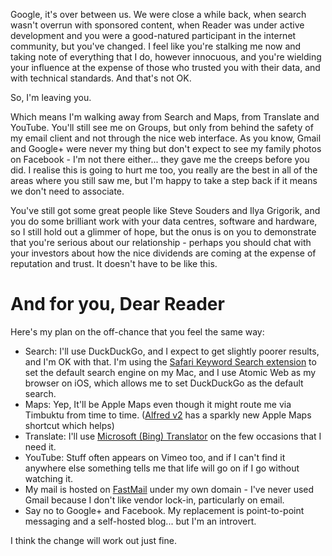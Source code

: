 <!--
.. link: 
.. description: 
.. tags: Technology
.. date: 2014/01/22 16:23:15
.. spellcheck_exceptions: Bing,natured,DuckDuckGo,Facebook,FastMail,Gmail,Google,Grigorik,Ilya,Souders,Vimeo,YouTube,blog,iOS,internet
.. title: Google, it's over between us
.. slug: google-its-over-between-us
-->


Google, it's over between us. We were close a while back, when search wasn't overrun with sponsored content, when Reader was under active development and you were a good-natured participant in the internet community, but you've changed. I feel like you're stalking me now and taking note of everything that I do, however innocuous, and you're wielding your influence at the expense of those who trusted you with their data, and with technical standards. And that's not OK.

So, I'm leaving you.

Which means I'm walking away from Search and Maps, from Translate and YouTube. You'll still see me on Groups, but only from behind the safety of my email client and not through the nice web interface. As you know, Gmail and Google+ were never my thing but don't expect to see my family photos on Facebook - I'm not there either... they gave me the creeps before you did. I realise this is going to hurt me too, you really are the best in all of the areas where you still saw me, but I'm happy to take a step back if it means we don't need to associate.

You've still got some great people like Steve Souders and Ilya Grigorik, and you do some brilliant work with your data centres, software and hardware, so I still hold out a glimmer of hope, but the onus is on you to demonstrate that you're serious about our relationship - perhaps you should chat with your investors about how the nice dividends are coming at the expense of reputation and trust. It doesn't have to be like this.

And for you, Dear Reader
========================

Here's my plan on the off-chance that you feel the same way:

-   Search: I'll use DuckDuckGo, and I expect to get slightly poorer results, and I'm OK with that. I'm using the [Safari Keyword Search extension](http://safarikeywordsearch.aurlien.net) to set the default search engine on my Mac, and I use Atomic Web as my browser on iOS, which allows me to set DuckDuckGo as the default search.
-   Maps: Yep, It'll be Apple Maps even though it might route me via Timbuktu from time to time. ([Alfred v2](http://www.alfredapp.com) has a sparkly new Apple Maps shortcut which helps)
-   Translate: I'll use [Microsoft (Bing) Translator](http://www.bing.com/translator/) on the few occasions that I need it.
-   YouTube: Stuff often appears on Vimeo too, and if I can't find it anywhere else something tells me that life will go on if I go without watching it.
-   My mail is hosted on [FastMail](https://www.fastmail.fm/) under my own domain - I've never used Gmail because I don't like vendor lock-in, particularly on email.
-   Say no to Google+ and Facebook. My replacement is point-to-point messaging and a self-hosted blog... but I'm an introvert.

I think the change will work out just fine.

